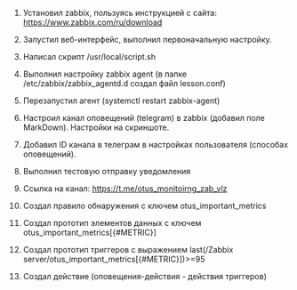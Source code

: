 1. Установил zabbix, пользуясь инструкцией с сайта: https://www.zabbix.com/ru/download
2. Запустил веб-интерфейс, выполнил первоначальную настройку.
3. Написал скрипт /usr/local/script.sh
4. Выполнил настройку zabbix agent (в папке /etc/zabbix/zabbix_agentd.d создал файл lesson.conf)
5. Перезапустил агент (systemctl restart zabbix-agent)

6. Настроил канал оповещений (telegram) в zabbix (добавил поле MarkDown). Настройки на скриншоте.
7. Добавил ID канала в телеграм в настройках пользователя (способах оповещений).
8. Выполнил тестовую отправку уведомления
9. Ссылка на канал: https://t.me/otus_monitoirng_zab_vlz

10. Создал правило обнаружения с ключем otus_important_metrics
11. Создал прототип элементов данных с ключем otus_important_metrics[{#METRIC}]
12. Создал прототип триггеров c выражением last(/Zabbix server/otus_important_metrics[{#METRIC}])>=95
13. Создал действие (оповещения-действия - действия триггеров)